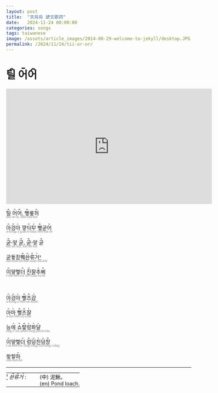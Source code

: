 ```yaml
---
layout: post
title:  "天烏烏 諺文歌詞"
date:   2024-11-24 00:00:00
categories: songs
tags: taiwanese
image: /assets/article_images/2014-08-29-welcome-to-jekyll/desktop.JPG
permalink: /2024/11/24/tii-or-or/
---
```


# <ruby style='position: relative'>틸<rt style='font-size: 120%; position: absolute; top: -1.15em; left: 0.2em; z-index: -1;'>ꞈ</rt></ruby> <ruby style='position: relative'>어<rt style='font-size: 120%; position: absolute; top: -1.15em; left: 0.2em; z-index: -1;'>ˍ</rt></ruby><ruby style='position: relative'>어<rt style='font-size: 120%; position: absolute; top: -1.15em; left: 0.2em; z-index: -1;'>ꞈ</rt></ruby>

<div class="embed">
  <iframe width="560" height="315"
    src="https://www.youtube.com/embed/ZOCqUC9a7wM"
    title="YouTube video player"
    frameborder="0"
    allow="accelerometer; autoplay; clipboard-write; encrypted-media; gyroscope; picture-in-picture"
    allowfullscreen>
  </iframe>
</div>

<!-- #1-1~5 -->

<p style='font-family:Sans-serif, Noto Sans'>
    <span style="display: block;font-size: 1em">
        <ruby style='position: relative'>틸<rt style='font-size: 120%;position: absolute;top: -1.15em;left: 0.2em;z-index: -1'>ꞈ</rt></ruby> <ruby style='position: relative'>어<rt style='font-size: 120%;position: absolute;top: -1.15em;left: 0.2em;z-index: -1'>ˍ</rt></ruby><ruby style='position: relative'>어<rt style='font-size: 120%;position: absolute;top: -1.15em;left: 0.2em;z-index: -1'>ꞈ</rt></ruby>, <ruby style='position: relative'>뼇<rt style='font-size: 120%;position: absolute;top: -1.15em;left: 0.2em;z-index: -1'>ꞈ</rt></ruby><ruby style='position: relative'>롷<rt style='font-size: 120%;position: absolute;top: -1.15em;left: 0.2em;z-index: -1;color:transparent'>ˬ</rt></ruby><ruby style='position: relative'>허<rt style='font-size: 120%;position: absolute;top: -1.15em;left: 0.2em;z-index: -1'>ˍ</rt></ruby>
    </span>
    <span style="display: block;font-size: 0.7em;color: gray;margin-top: -5px;font-family: Calibri">
        thîi ōr-ôr, bêh-loh-hōr
    </span>
</p>

<p style='font-family:Sans-serif, Noto Sans'>
    <span style="display: block;font-size: 1em">
        <ruby style='position: relative'>아<rt style='font-size: 120%;position: absolute;top: -1.15em;left: 0.2em;z-index: -1'>ˍ</rt></ruby><ruby style='position: relative'>겅<rt style='font-size: 120%;position: absolute;top: -1.15em;left: 0.2em;z-index: -1'>ˍ</rt></ruby><ruby style='position: relative'>아<rt style='font-size: 120%;position: absolute;top: -1.15em;left: 0.2em;z-index: -1'>ˎ</rt></ruby> <ruby style='position: relative'>꺟<rt style='font-size: 120%;position: absolute;top: -1.15em;left: 0.2em;z-index: -1;color:transparent'>ˬ</rt></ruby><ruby style='position: relative'>듸<rt style='font-size: 120%;position: absolute;top: -1.15em;left: 0.2em;z-index: -1'>ˍ</rt></ruby><ruby style='position: relative'>ᄐᅷ<rt style='font-size: 120%;position: absolute;top: -1.15em;left: 0.2em;z-index: -1'>ˏ</rt></ruby> <ruby style='position: relative'>뼇<rt style='font-size: 120%;position: absolute;top: -1.15em;left: 0.2em;z-index: -1'>ꞈ</rt></ruby><ruby style='position: relative'>굳<rt style='font-size: 120%;position: absolute;top: -1.15em;left: 0.2em;z-index: -1;color:transparent'>ˬ</rt></ruby><ruby style='position: relative'>어<rt style='font-size: 120%;position: absolute;top: -1.15em;left: 0.2em;z-index: -1'>ˍ</rt></ruby>
    </span>
    <span style="display: block;font-size: 0.7em;color: gray;margin-top: -5px;font-family: Calibri">
        ā-kōng-à giah-tī-tháu bêh-kut-ōr
    </span>
</p>

<p style='font-family:Sans-serif, Noto Sans'>
    <span style="display: block;font-size: 1em">
        <ruby style='position: relative'>굳<rt style='font-size: 120%;position: absolute;top: -1.15em;left: 0.2em;z-index: -1'>ꞈ</rt></ruby>-앟 <ruby style='position: relative'>굳<rt style='font-size: 120%;position: absolute;top: -1.15em;left: 0.2em;z-index: -1'>ꞈ</rt></ruby>, <ruby style='position: relative'>굳<rt style='font-size: 120%;position: absolute;top: -1.15em;left: 0.2em;z-index: -1'>ꞈ</rt></ruby>-앟 <ruby style='position: relative'>굳<rt style='font-size: 120%;position: absolute;top: -1.15em;left: 0.2em;z-index: -1'>ꞈ</rt></ruby>
    </span>
    <span style="display: block;font-size: 0.7em;color: gray;margin-top: -5px;font-family: Calibri">
        kût-ah kût, kût-ah kût
    </span>
</p>

<p style='font-family:Sans-serif, Noto Sans'>
    <span style="display: block;font-size: 1em">
        <ruby style='position: relative'>굳<rt style='font-size: 120%;position: absolute;top: -1.15em;left: 0.2em;z-index: -1;color:transparent'>ˬ</rt></ruby><ruby style='position: relative'>둏<rt style='font-size: 120%;position: absolute;top: -1.15em;left: 0.2em;z-index: -1;color:transparent'>ˬ</rt></ruby><ruby style='position: relative'>짇<rt style='font-size: 120%;position: absolute;top: -1.15em;left: 0.2em;z-index: -1;color:transparent'>ˬ</rt></ruby><ruby style='position: relative'>쀄<rt style='font-size: 120%;position: absolute;top: -1.15em;left: 0.2em;z-index: -1'>ꞈ</rt></ruby><ruby style='position: relative'>솬<rt style='font-size: 120%;position: absolute;top: -1.15em;left: 0.2em;z-index: -1'>ˍ</rt></ruby><ruby style='position: relative'>류<rt style='font-size: 120%;position: absolute;top: -1.15em;left: 0.2em;z-index: -1'>ˍ</rt></ruby><ruby style='position: relative'>거<rt style='font-size: 120%;position: absolute;top: -1.15em;left: 0.2em;z-index: -1'>ˎ</rt></ruby><a href="#_ftn1" id="_ftnref1"><strong>¹</strong></a>
    </span>
    <span style="display: block;font-size: 0.7em;color: gray;margin-top: -5px;font-family: Calibri">
        kut-tioh-zit-buê-soān-liū-kòr
    </span>
</p>

<p style='font-family:Sans-serif, Noto Sans'>
    <span style="display: block;font-size: 1em">
        <ruby style='position: relative'>이<rt style='font-size: 120%;position: absolute;top: -1.15em;left: 0.2em;z-index: -1'>ˍ</rt></ruby>얗<ruby style='position: relative'>헿<rt style='font-size: 120%;position: absolute;top: -1.15em;left: 0.2em;z-index: -1;color:transparent'>ˬ</rt></ruby><ruby style='position: relative'>더<rt style='font-size: 120%;position: absolute;top: -1.15em;left: 0.2em;z-index: -1'>ˍ</rt></ruby> <ruby style='position: relative'>진<rt style='font-size: 120%;position: absolute;top: -1.15em;left: 0.2em;z-index: -1'>ˍ</rt></ruby><ruby style='position: relative'>쟐<rt style='font-size: 120%;position: absolute;top: -1.15em;left: 0.2em;z-index: -1;color:transparent'>ˬ</rt></ruby><ruby style='position: relative'>추<rt style='font-size: 120%;position: absolute;top: -1.15em;left: 0.2em;z-index: -1'>ˎ</rt></ruby><ruby style='position: relative'>삐<rt style='font-size: 120%;position: absolute;top: -1.15em;left: 0.2em;z-index: -1'>ˍ</rt></ruby>
    </span>
    <span style="display: block;font-size: 0.7em;color: gray;margin-top: -5px;font-family: Calibri">
        ī-iah-heh-tōr zīn-ziaa-cù-bī
    </span>
</p>
<br>
<!-- /wp:html -->

<!-- wp:html -->
<!-- #2-1~2 -->

<p style='font-family:Sans-serif, Noto Sans'>
    <span style="display: block;font-size: 1em">
        <ruby style='position: relative'>아<rt style='font-size: 120%;position: absolute;top: -1.15em;left: 0.2em;z-index: -1'>ˍ</rt></ruby><ruby style='position: relative'>겅<rt style='font-size: 120%;position: absolute;top: -1.15em;left: 0.2em;z-index: -1'>ˍ</rt></ruby><ruby style='position: relative'>아<rt style='font-size: 120%;position: absolute;top: -1.15em;left: 0.2em;z-index: -1'>ˎ</rt></ruby> <ruby style='position: relative'>뼇<rt style='font-size: 120%;position: absolute;top: -1.15em;left: 0.2em;z-index: -1'>ꞈ</rt></ruby><ruby style='position: relative'>즈<rt style='font-size: 120%;position: absolute;top: -1.15em;left: 0.2em;z-index: -1'>ꞈ</rt></ruby><ruby style='position: relative'>걈<rt style='font-size: 120%;position: absolute;top: -1.15em;left: 0.2em;z-index: -1'>ˏ</rt></ruby>
    </span>
    <span style="display: block;font-size: 0.7em;color: gray;margin-top: -5px;font-family: Calibri">
        ā-kōng-à bêh-zû-kiám
    </span>
</p>

<p style='font-family:Sans-serif, Noto Sans'>
    <span style="display: block;font-size: 1em">
        <ruby style='position: relative'>아<rt style='font-size: 120%;position: absolute;top: -1.15em;left: 0.2em;z-index: -1'>ˍ</rt></ruby><ruby style='position: relative'>마<rt style='font-size: 120%;position: absolute;top: -1.15em;left: 0.2em;z-index: -1'>ˎ</rt></ruby> <ruby style='position: relative'>뼇<rt style='font-size: 120%;position: absolute;top: -1.15em;left: 0.2em;z-index: -1'>ꞈ</rt></ruby><ruby style='position: relative'>즈<rt style='font-size: 120%;position: absolute;top: -1.15em;left: 0.2em;z-index: -1'>ꞈ</rt></ruby><ruby style='position: relative'>쟐<rt style='font-size: 120%;position: absolute;top: -1.15em;left: 0.2em;z-index: -1'>ˎ</rt></ruby>
    </span>
    <span style="display: block;font-size: 0.7em;color: gray;margin-top: -5px;font-family: Calibri">
        ā-mà bêh-zû-ziàa
    </span>
</p>
<!-- /wp:html -->

<!-- wp:html -->
<!-- #2-3 -->
<!-- /wp:html -->

<!-- wp:html -->
<p style='font-family:Sans-serif, Noto Sans'>
    <span style="display: block;font-size: 1em">
        능<ruby style='position: relative'>에<rt style='font-size: 120%;position: absolute;top: -1.15em;left: 0.2em;z-index: -1'>ˏ</rt></ruby> <ruby style='position: relative'>쇼<rt style='font-size: 120%;position: absolute;top: -1.15em;left: 0.2em;z-index: -1'>ˍ</rt></ruby><ruby style='position: relative'>팧<rt style='font-size: 120%;position: absolute;top: -1.15em;left: 0.2em;z-index: -1'>ꞈ</rt></ruby><ruby style='position: relative'>렁<rt style='font-size: 120%;position: absolute;top: -1.15em;left: 0.2em;z-index: -1'>ˎ</rt></ruby><ruby style='position: relative'>퐈<rt style='font-size: 120%;position: absolute;top: -1.15em;left: 0.2em;z-index: -1'>ˎ</rt></ruby><ruby style='position: relative'>댤<rt style='font-size: 120%;position: absolute;top: -1.15em;left: 0.2em;z-index: -1'>ˎ</rt></ruby>
    </span>
    <span style="display: block;font-size: 0.7em;color: gray;margin-top: -5px;font-family: Calibri">
        nng-é siō-phâh-long-phoà-tiàa
    </span>
</p>
<!-- /wp:html -->

<!-- wp:html -->
<!-- #2-4 -->
<!-- /wp:html -->

<!-- wp:html -->
<p style='font-family:Sans-serif, Noto Sans'>
    <span style="display: block;font-size: 1em">
        <ruby style='position: relative'>이<rt style='font-size: 120%;position: absolute;top: -1.15em;left: 0.2em;z-index: -1'>ˍ</rt></ruby>얗헿<ruby style='position: relative'>더<rt style='font-size: 120%;position: absolute;top: -1.15em;left: 0.2em;z-index: -1'>ˍ</rt></ruby> <ruby style='position: relative'>렁<rt style='font-size: 120%;position: absolute;top: -1.15em;left: 0.2em;z-index: -1'>ꞈ</rt></ruby><ruby style='position: relative'>덩<rt style='font-size: 120%;position: absolute;top: -1.15em;left: 0.2em;z-index: -1'>ˍ</rt></ruby><ruby style='position: relative'>친<rt style='font-size: 120%;position: absolute;top: -1.15em;left: 0.2em;z-index: -1'>ˎ</rt></ruby><ruby style='position: relative'>덩<rt style='font-size: 120%;position: absolute;top: -1.15em;left: 0.2em;z-index: -1'>ˍ</rt></ruby><ruby style='position: relative'>챵<rt style='font-size: 120%;position: absolute;top: -1.15em;left: 0.2em;z-index: -1'>ꞈ</rt></ruby>
    </span>
    <span style="display: block;font-size: 0.7em;color: gray;margin-top: -5px;font-family: Calibri">
        ī-ia-heh-tōr lông-tōng-cìn-tōng-ciâng
    </span>
</p>
<!-- /wp:html -->

<!-- wp:html -->
<!-- #2-5 -->
<!-- /wp:html -->

<!-- wp:html -->
<p style='font-family:Sans-serif, Noto Sans'>
    <span style="display: block;font-size: 1em">
        왛핳<ruby style='position: relative'>하<rt style='font-size: 120%;position: absolute;top: -1.15em;left: 0.2em;z-index: -1'>ˍ</rt></ruby>
    </span>
    <span style="display: block;font-size: 0.7em;color: gray;margin-top: -5px;font-family: Calibri">
        oah-hah-hā
    </span>
</p>

<!-- wp:separator -->
<hr class="wp-block-separator has-alpha-channel-opacity" />
<!-- /wp:separator -->

<!-- wp:html -->
<table class="wp-block-table alignleft" style="border-collapse: collapse;border: none;font-size: 14px">
  <tr>
    <td style="border: none;vertical-align: top;min-width: 5em;padding-right: 1.5em;padding-left: 0;padding-top: 0;padding-bottom: 0">
  <a href="#_ftnref1" id="_ftn1">¹</a>
  <i>
    <span style="display: inline-flex">
      <ruby style='position: relative'>솬<rt style='font-size: 120%;position: absolute;top: -1em;left: 0.5em;z-index: -1'>ˍ</rt></ruby><ruby style='position: relative'>류<rt style='font-size: 120%;position: absolute;top: -1em;left: 0.5em;z-index: -1'>ˍ</rt></ruby><ruby style='position: relative'>거<rt style='font-size: 120%;position: absolute;top: -1em;left: 0.5em;z-index: -1'>ˎ</rt></ruby>
    </span>
  </i> :
</td>
    <td style="border: none;padding: 0">
      (中) 泥鰍。<br>
      (en) Pond loach.
    </td>
  </tr>
</table>
<div style="clear: both;margin-bottom: 1em"></div>
